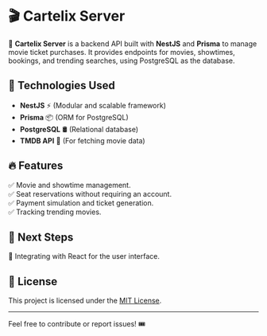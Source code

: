 # 🎬 Cartelix Server

🚀 **Cartelix Server** is a backend API built with **NestJS** and **Prisma** to manage movie ticket purchases. It provides endpoints for movies, showtimes, bookings, and trending searches, using PostgreSQL as the database.

## 🔧 Technologies Used
- **NestJS** ⚡ (Modular and scalable framework)
- **Prisma** 📦 (ORM for PostgreSQL)
- **PostgreSQL** 🛢️ (Relational database)
- **TMDB API** 🎥 (For fetching movie data)

## 🔥 Features
✅ Movie and showtime management.  
✅ Seat reservations without requiring an account.  
✅ Payment simulation and ticket generation.  
✅ Tracking trending movies.  

## 🚀 Next Steps
📌 Integrating with React for the user interface.  

## 📜 License
This project is licensed under the [MIT License](LICENSE).

---

Feel free to contribute or report issues! 🎟️